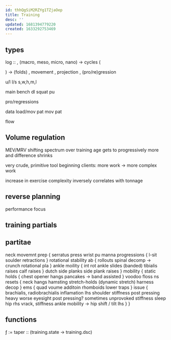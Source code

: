 ```yaml
---
id: thhQgSiM2RZYg1TZjaOep
title: Training
desc: ''
updated: 1681394779220
created: 1633292753469
---
```


## types
log ::
, (macro, meso, micro, nano) -> cycles
  (

  ) -> (folds)
, movement
, projection
, (pro/re)gression


u/l
l/s
s,w,h,m,l

main
    bench
    dl
    squat
    pu

pro/regressions

data
  load/mov pat
  mov pat

flow

## Volume regulation
MEV/MRV shifting spectrum over training age
gets to progressively more and difference shrinks

very crude, primitive tool
beginning clients:
more work -> more complex work

increase in exercise complexity inversely correlates with tonnage

## reverse planning
performance focus

## training partials

## partitae
neck
movemnt prep
  {
    serratus press
    wrist pu
    manna progressions {
      l-sit soulder retractions
    }
    rotational stability
    ab {
      rollouts
      spinal decomp -> crunch
      rotational pla
    }
    ankle moility {
      int rot ankle slides (banded)
      tibialis raises
      calf raises
    }
  dutch side planks
  side plank raises
  }
mobility {
  static holds {
    chest opener
    hangs
    pancakes -> band assisted
  }
  voodoo floss
  ns resets {
    neck hangs
    hamsting stretch-holds (dynamic stretch)
    harness decop
  }
  ems {
    quad voume additoin
    rhomboids
    lower traps
  }
  issue {
    brachialis, radiobrachialis inflamation lhs
    shoulder stiffness post pressing heavy
    worse eyesight post pressing? sometimes unprovoked
    stiffness sleep
    hip rhs vrack, stiffness
    ankle mobility -> hip shift / tilt lhs
  }
}

## functions
ƒ := taper :: (training.state -> training.dsc)
